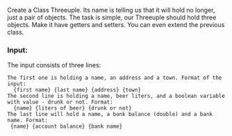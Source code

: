 Create a Class Threeuple. Its name is telling us that it will hold no longer, just a pair of objects. The task is simple, our Threeuple should hold three objects. Make it have getters and setters. You can even extend the previous class.

### Input:

The input consists of three lines:

	The first one is holding a name, an address and a town. Format of the input:
      {first name} {last name} {address} {town}
	The second line is holding a name, beer liters, and a boolean variable with value - drunk or not. Format:
      {name} {liters of beer} {drunk or not}
	The last line will hold a name, a bank balance (double) and a bank name. Format:
     {name} {account balance} {bank name}

